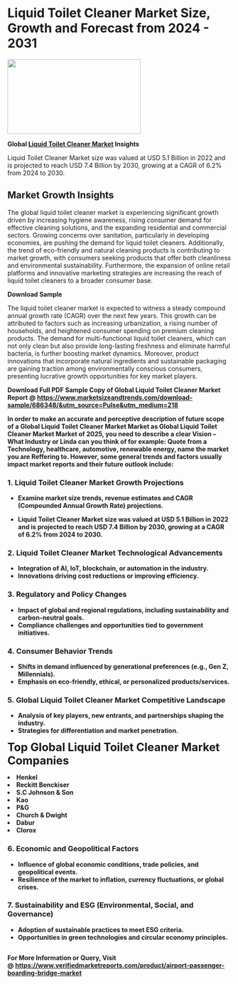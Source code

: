 <H1>Liquid Toilet Cleaner Market Size, Growth and Forecast from 2024 - 2031</H1><img class="aligncenter size-medium wp-image-584254" src="https://thirdeyenews.in/wp-content/uploads/2024/09/Global-Market-Research-300x168.jpeg" alt="" width="300" height="168" /><p><strong>Global&nbsp;<a href="https://www.marketsizeandtrends.com/download-sample/686348/&amp;utm_source=Pulse&amp;utm_medium=218">Liquid Toilet Cleaner Market</a> Insights</strong></p><p>Liquid Toilet Cleaner Market size was valued at USD 5.1 Billion in 2022 and is projected to reach USD 7.4 Billion by 2030, growing at a CAGR of 6.2% from 2024 to 2030.</p><p><!DOCTYPE html> <html lang="en"> <head> <meta charset="UTF-8"> <meta name="viewport" content="width=device-width, initial-scale=1.0"> <title>Liquid Toilet Cleaner Market Growth Insights</title> </head> <body> <h2>Market Growth Insights</h2> <p>The global liquid toilet cleaner market is experiencing significant growth driven by increasing hygiene awareness, rising consumer demand for effective cleaning solutions, and the expanding residential and commercial sectors. Growing concerns over sanitation, particularly in developing economies, are pushing the demand for liquid toilet cleaners. Additionally, the trend of eco-friendly and natural cleaning products is contributing to market growth, with consumers seeking products that offer both cleanliness and environmental sustainability. Furthermore, the expansion of online retail platforms and innovative marketing strategies are increasing the reach of liquid toilet cleaners to a broader consumer base.</p> <p><strong>Download Sample</strong></p> <p>The liquid toilet cleaner market is expected to witness a steady compound annual growth rate (CAGR) over the next few years. This growth can be attributed to factors such as increasing urbanization, a rising number of households, and heightened consumer spending on premium cleaning products. The demand for multi-functional liquid toilet cleaners, which can not only clean but also provide long-lasting freshness and eliminate harmful bacteria, is further boosting market dynamics. Moreover, product innovations that incorporate natural ingredients and sustainable packaging are gaining traction among environmentally conscious consumers, presenting lucrative growth opportunities for key market players.</p> <p><strong></p><p><span class=""><strong>Download Full PDF Sample Copy of Global Liquid Toilet Cleaner Market Report</strong> @ <a href="https://www.marketsizeandtrends.com/download-sample/686348/&amp;utm_source=Pulse&amp;utm_medium=218" target="_blank">https://www.marketsizeandtrends.com/download-sample/686348/&amp;utm_source=Pulse&amp;utm_medium=218</a></span></p><p>In order to make an accurate and perceptive description of future scope of a Global&nbsp;Liquid Toilet Cleaner Market Market as Global&nbsp;Liquid Toilet Cleaner Market Market of 2025, you need to describe a clear Vision &ndash; What Industry or Linda can you think of for example: Quote from a Technology, healthcare, automotive, renewable energy, name the market you are Reffering to. However, some general trends and factors usually impact market reports and their future outlook include:</p><h3>1.&nbsp;<strong>Liquid Toilet Cleaner Market Growth Projections</strong></h3><ul><li>Examine market size trends, revenue estimates and CAGR (Compounded Annual Growth Rate) projections.</li><li><p>Liquid Toilet Cleaner Market size was valued at USD 5.1 Billion in 2022 and is projected to reach USD 7.4 Billion by 2030, growing at a CAGR of 6.2% from 2024 to 2030.</p></li></ul><h3>2.&nbsp;<strong>Liquid Toilet Cleaner Market Technological Advancements</strong></h3><ul><li>Integration of AI, IoT, blockchain, or automation in the industry.</li><li>Innovations driving cost reductions or improving efficiency.</li></ul><h3>3.&nbsp;<strong>Regulatory and Policy Changes</strong></h3><ul><li>Impact of global and regional regulations, including sustainability and carbon-neutral goals.</li><li>Compliance challenges and opportunities tied to government initiatives.</li></ul><h3>4.&nbsp;<strong>Consumer Behavior Trends</strong></h3><ul><li>Shifts in demand influenced by generational preferences (e.g., Gen Z, Millennials).</li><li>Emphasis on eco-friendly, ethical, or personalized products/services.</li></ul><h3>5.&nbsp;<strong>Global Liquid Toilet Cleaner Market Competitive Landscape</strong></h3><ul><li>Analysis of key players, new entrants, and partnerships shaping the industry.</li><li>Strategies for differentiation and market penetration.</li></ul><p data-pm-slice="1 1 []"><span style="color: inherit; font-family: inherit; font-size: 25px;">Top Global Liquid Toilet Cleaner Market Companies</span></p><div class="" data-test-id=""><p><li>Henkel</li><li> Reckitt Benckiser</li><li> S.C Johnson & Son</li><li> Kao</li><li> P&G</li><li> Church & Dwight</li><li> Dabur</li><li> Clorox</li></p></div><h3>6.&nbsp;<strong>Economic and Geopolitical Factors</strong></h3><ul><li>Influence of global economic conditions, trade policies, and geopolitical events.</li><li>Resilience of the market to inflation, currency fluctuations, or global crises.</li></ul><h3>7.&nbsp;<strong>Sustainability and ESG (Environmental, Social, and Governance)</strong></h3><ul><li>Adoption of sustainable practices to meet ESG criteria.</li><li>Opportunities in green technologies and circular economy principles.</li></ul><h2><strong style="font-size: 14px;">For More Information or Query, Visit @&nbsp;</strong><a style="background-color: #ffffff; font-size: 14px;" href="https://www.marketsizeandtrends.com/report/liquid-toilet-cleaner-market/" target="_blank">https://www.verifiedmarketreports.com/product/airport-passenger-boarding-bridge-market</a></h2>
